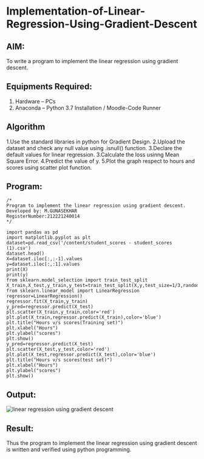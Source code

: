 # Implementation-of-Linear-Regression-Using-Gradient-Descent

## AIM:
To write a program to implement the linear regression using gradient descent.

## Equipments Required:
1. Hardware – PCs
2. Anaconda – Python 3.7 Installation / Moodle-Code Runner

## Algorithm
1.Use the standard libraries in python for Gradient Design.
2.Upload the dataset and check any null value using .isnull() function. 3.Declare the default values for linear regression.
3.Calculate the loss usinng Mean Square Error.
4.Predict the value of y.
5.Plot the graph respect to hours and scores using scatter plot function. 

## Program:
```
/*
Program to implement the linear regression using gradient descent.
Developed by: M.GUNASEKHAR
RegisterNumber:212221240014  
*/

import pandas as pd
import matplotlib.pyplot as plt 
dataset=pd.read_csv('/content/student_scores - student_scores (1).csv')
dataset.head() 
X=dataset.iloc[:,:-1].values 
y=dataset.iloc[:,:1].values
print(X)
print(y)
from sklearn.model_selection import train_test_split
X_train,X_test,y_train,y_test=train_test_split(X,y,test_size=1/3,random_state=0)
from sklearn.linear_model import LinearRegression 
regressor=LinearRegression()
regressor.fit(X_train,y_train)
y_pred=regressor.predict(X_test)
plt.scatter(X_train,y_train,color='red')
plt.plot(X_train,regressor.predict(X_train),color='blue')
plt.title("Hours v/s scores(Training set)")
plt.xlabel("Hours")
plt.ylabel("scores")
plt.show()
y_pred=regressor.predict(X_test)
plt.scatter(X_test,y_test,color='red')
plt.plot(X_test,regressor.predict(X_test),color='blue')
plt.title("Hours v/s scores(test set)")
plt.xlabel("Hours")
plt.ylabel("scores")
plt.show()
```

## Output:
![linear regression using gradient descent](sam.png)


## Result:
Thus the program to implement the linear regression using gradient descent is written and verified using python programming.
